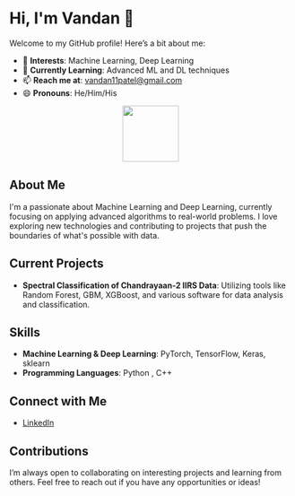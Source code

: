 # Hi, I'm Vandan 👋

Welcome to my GitHub profile! Here’s a bit about me:

- 👀 **Interests**: Machine Learning, Deep Learning
- 🌱 **Currently Learning**: Advanced ML and DL techniques
- 📫 **Reach me at**: [vandan11patel@gmail.com](mailto:vandan11patel@gmail.com)
- 😄 **Pronouns**: He/Him/His

<div id="header" align="center">
  <img src="https://media.giphy.com/media/M9gbBd9nbDrOTu1Mqx/giphy.gif" width="100"/>
</div>

## About Me

I'm a passionate about  Machine Learning and Deep Learning, currently focusing on applying advanced algorithms to real-world problems. I love exploring new technologies and contributing to projects that push the boundaries of what's possible with data.

## Current Projects

- **Spectral Classification of Chandrayaan-2 IIRS Data**: Utilizing tools like Random Forest, GBM, XGBoost, and various software for data analysis and classification.

## Skills

- **Machine Learning & Deep Learning**: PyTorch, TensorFlow, Keras, sklearn
- **Programming Languages**: Python , C++ 

## Connect with Me

- [LinkedIn](https://www.linkedin.com/in/patelvandan11)

## Contributions

I’m always open to collaborating on interesting projects and learning from others. Feel free to reach out if you have any opportunities or ideas!

<!---
patelvandan11/patelvandan11 is a ✨ special ✨ repository because its `README.md` (this file) appears on your GitHub profile.
You can click the Preview link to take a look at your changes.
--->
